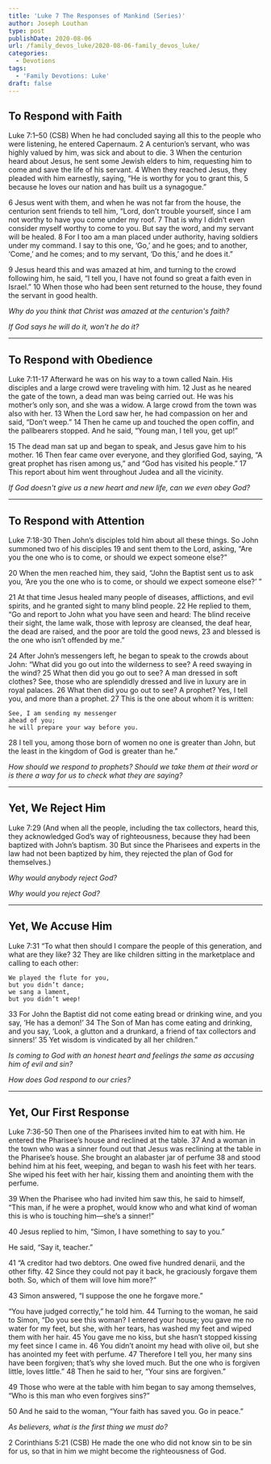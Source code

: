 ```yaml
---
title: 'Luke 7 The Responses of Mankind (Series)'
author: Joseph Louthan
type: post
publishDate: 2020-08-06
url: /family_devos_luke/2020-08-06-family_devos_luke/
categories:
  - Devotions
tags:
  - 'Family Devotions: Luke'
draft: false
---
```


## To Respond with Faith

Luke 7:1–50 (CSB) When he had concluded saying all this to the people who were listening, he entered Capernaum. 2 A centurion’s servant, who was highly valued by him, was sick and about to die. 3 When the centurion heard about Jesus, he sent some Jewish elders to him, requesting him to come and save the life of his servant. 4 When they reached Jesus, they pleaded with him earnestly, saying, “He is worthy for you to grant this, 5 because he loves our nation and has built us a synagogue.”  

6 Jesus went with them, and when he was not far from the house, the centurion sent friends to tell him, “Lord, don’t trouble yourself, since I am not worthy to have you come under my roof. 7 That is why I didn’t even consider myself worthy to come to you. But say the word, and my servant will be healed. 8 For I too am a man placed under authority, having soldiers under my command. I say to this one, ‘Go,’ and he goes; and to another, ‘Come,’ and he comes; and to my servant, ‘Do this,’ and he does it.”  

9 Jesus heard this and was amazed at him, and turning to the crowd following him, he said, “I tell you, I have not found so great a faith even in Israel.” 10 When those who had been sent returned to the house, they found the servant in good health.  

*Why do you think that Christ was amazed at the centurion's faith?*

*If God says he will do it, won't he do it?*

------

## To Respond with Obedience

Luke 7:11-17 Afterward he was on his way to a town called Nain. His disciples and a large crowd were traveling with him. 12 Just as he neared the gate of the town, a dead man was being carried out. He was his mother’s only son, and she was a widow. A large crowd from the town was also with her. 13 When the Lord saw her, he had compassion on her and said, “Don’t weep.” 14 Then he came up and touched the open coffin, and the pallbearers stopped. And he said, “Young man, I tell you, get up!”  

15 The dead man sat up and began to speak, and Jesus gave him to his mother. 16 Then fear came over everyone, and they glorified God, saying, “A great prophet has risen among us,” and “God has visited his people.” 17 This report about him went throughout Judea and all the vicinity. 

*If God doesn't give us a new heart and new life, can we even obey God?*

------

## To Respond with Attention

Luke 7:18-30 Then John’s disciples told him about all these things. So John summoned two of his disciples 19 and sent them to the Lord, asking, “Are you the one who is to come, or should we expect someone else?”  

20 When the men reached him, they said, “John the Baptist sent us to ask you, ‘Are you the one who is to come, or should we expect someone else?’ ”  

21 At that time Jesus healed many people of diseases, afflictions, and evil spirits, and he granted sight to many blind people. 22 He replied to them, “Go and report to John what you have seen and heard: The blind receive their sight, the lame walk, those with leprosy are cleansed, the deaf hear, the dead are raised, and the poor are told the good news, 23 and blessed is the one who isn’t offended by me.”  

24 After John’s messengers left, he began to speak to the crowds about John: “What did you go out into the wilderness to see? A reed swaying in the wind? 25 What then did you go out to see? A man dressed in soft clothes? See, those who are splendidly dressed and live in luxury are in royal palaces. 26 What then did you go out to see? A prophet? Yes, I tell you, and more than a prophet. 27 This is the one about whom it is written:  

    ​See, I am sending my messenger
    ​ahead of you;
    ​he will prepare your way before you.

28 I tell you, among those born of women no one is greater than John, but the least in the kingdom of God is greater than he.”  

*How should we respond to prophets? Should we take them at their word or is there a way for us to check what they are saying?*

------

## Yet, We Reject Him

Luke 7:29 (And when all the people, including the tax collectors, heard this, they acknowledged God’s way of righteousness, because they had been baptized with John’s baptism. 30 But since the Pharisees and experts in the law had not been baptized by him, they rejected the plan of God for themselves.)  

*Why would anybody reject God?*

*Why would you reject God?*

------

## Yet, We Accuse Him

Luke 7:31 “To what then should I compare the people of this generation, and what are they like? 32 They are like children sitting in the marketplace and calling to each other:  

    We played the flute for you,  
    but you didn’t dance;  
    we sang a lament,  
    but you didn’t weep!  

33 For John the Baptist did not come eating bread or drinking wine, and you say, ‘He has a demon!’ 34 The Son of Man has come eating and drinking, and you say, ‘Look, a glutton and a drunkard, a friend of tax collectors and sinners!’ 35 Yet wisdom is vindicated by all her children.”  

*Is coming to God with an honest heart and feelings the same as accusing him of evil and sin?*

*How does God respond to our cries?*

------

## Yet, Our First Response

Luke 7:36-50 Then one of the Pharisees invited him to eat with him. He entered the Pharisee’s house and reclined at the table. 37 And a woman in the town who was a sinner found out that Jesus was reclining at the table in the Pharisee’s house. She brought an alabaster jar of perfume 38 and stood behind him at his feet, weeping, and began to wash his feet with her tears. She wiped his feet with her hair, kissing them and anointing them with the perfume.  

39 When the Pharisee who had invited him saw this, he said to himself, “This man, if he were a prophet, would know who and what kind of woman this is who is touching him—she’s a sinner!”  

40 Jesus replied to him, “Simon, I have something to say to you.”  

He said, “Say it, teacher.”  

41 “A creditor had two debtors. One owed five hundred denarii, and the other fifty. 42 Since they could not pay it back, he graciously forgave them both. So, which of them will love him more?”  

43 Simon answered, “I suppose the one he forgave more.”  

“You have judged correctly,” he told him. 44 Turning to the woman, he said to Simon, “Do you see this woman? I entered your house; you gave me no water for my feet, but she, with her tears, has washed my feet and wiped them with her hair. 45 You gave me no kiss, but she hasn’t stopped kissing my feet since I came in. 46 You didn’t anoint my head with olive oil, but she has anointed my feet with perfume. 47 Therefore I tell you, her many sins have been forgiven; that’s why she loved much. But the one who is forgiven little, loves little.” 48 Then he said to her, “Your sins are forgiven.”  

49 Those who were at the table with him began to say among themselves, “Who is this man who even forgives sins?”  

50 And he said to the woman, “Your faith has saved you. Go in peace.” 

*As believers, what is the first thing we must do?*

2 Corinthians 5:21 (CSB)  He made the one who did not know sin to be sin for us, so that in him we might become the righteousness of God.
